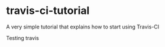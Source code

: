 # travis-ci-tutorial
A very simple tutorial that explains how to start using Travis-CI



Testing travis
